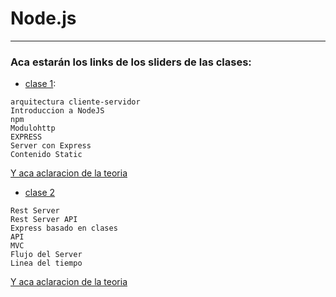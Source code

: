 # Node.js

---

### Aca estarán los links de los sliders de las clases:

- [clase 1](https://view.genial.ly/6122cab2a45f7d0d19d713c2/presentation-unidad-3-4-curso-backend): 
```
arquitectura cliente-servidor
Introduccion a NodeJS
npm
Modulohttp
EXPRESS
Server con Express
Contenido Static
```
[Y aca aclaracion de la teoria](https://github.com/eugenia1984/Full-Stack-Numen/tree/main/node/node01)


- [clase 2](https://view.genial.ly/6123d2ad86fcda0d1a305d4b/presentation-continuacion-unidad-4)
```
Rest Server
Rest Server API
Express basado en clases
API
MVC
Flujo del Server
Linea del tiempo
```

[Y aca aclaracion de la teoria](https://github.com/eugenia1984/Full-Stack-Numen/tree/main/node/node02)
